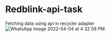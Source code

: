 # Redblink-api-task
Fetching data using api in recycler adapter
![WhatsApp Image 2022-04-04 at 4 32 08 PM](https://user-images.githubusercontent.com/41703614/161531128-79e38dba-45e6-44c2-8937-846641f5099d.jpeg)
